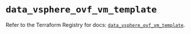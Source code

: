 # `data_vsphere_ovf_vm_template`

Refer to the Terraform Registry for docs: [`data_vsphere_ovf_vm_template`](https://registry.terraform.io/providers/hashicorp/vsphere/2.8.0/docs/data-sources/ovf_vm_template).
